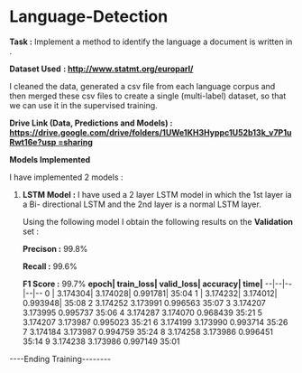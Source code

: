 # Language-Detection

**Task :**  Implement a method to identify the language a document is written in . 

**Dataset Used** **: [**http://www.statmt.org/europarl/** ](http://www.statmt.org/europarl/)**

I cleaned the data, generated a csv file from each language corpus and then merged these csv files to create a single (multi-label) dataset, so that we can use it in the supervised training. 

**Drive Link (Data, Predictions and Models) :**  [**https://drive.google.com/drive/folders/1UWe1KH3Hyppc1U52b13k_v7P1uRwt16e?usp =sharing** ](https://drive.google.com/drive/folders/1UWe1KH3Hyppc1U52b13k_v7P1uRwt16e?usp=sharing)

**Models Implemented** 

I have implemented 2 models : 

1) **LSTM Model :** I have used a 2 layer LSTM model in which the 1st layer ia a Bi- directional LSTM and the 2nd layer is a normal LSTM layer. 

	Using the following model I obtain the following results on the **Validation** set : 

	**Precison :** 99.8% 

	**Recall     :** 99.6% 

	**F1 Score :** 99.7% 
**epoch|  train\_loss|  valid\_loss|  accuracy|  time|** 
--|--|--|--|--
0 | 3.174304|  3.174028|  0.991781|  35:04 
1 | 3.174232|  3.174012|  0.993948| 35:08 
2  3.174252  3.173991  0.996563  35:07 
3  3.174207  3.173995  0.995737  35:06 
4  3.174287  3.174070  0.968439  35:21 
5  3.174207  3.173987  0.995023  35:21 
6  3.174199  3.173990  0.993714  35:26 
7  3.174184  3.173987  0.994759  35:24 
8  3.174258  3.173986  0.996451  35:14 
9  3.174238  3.173986  0.997149  35:01 

----Ending Training--------  

	
